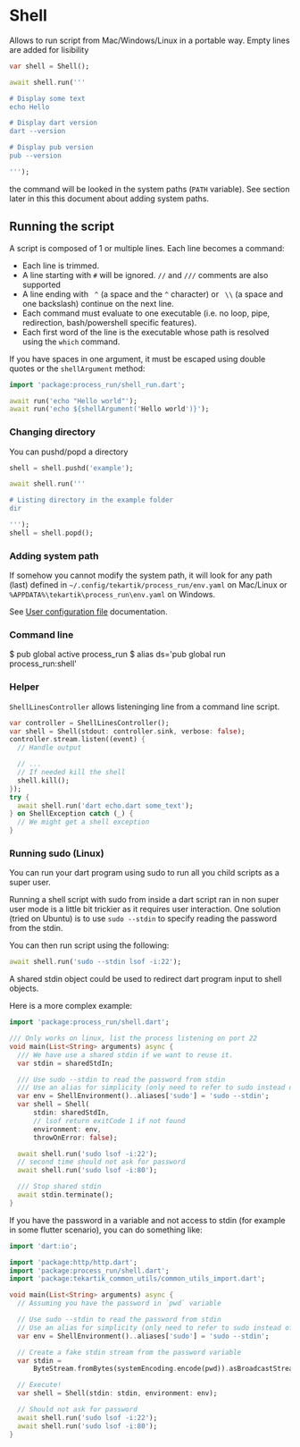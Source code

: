 # Shell

Allows to run script from Mac/Windows/Linux in a portable way. Empty lines are added for lisibility

```dart
var shell = Shell();

await shell.run('''

# Display some text
echo Hello

# Display dart version
dart --version

# Display pub version
pub --version

''');
```

the command will be looked in the system paths (`PATH` variable). See section later in this this document about
adding system paths.

## Running the script

A script is composed of 1 or multiple lines. Each line becomes a command:
- Each line is trimmed.
- A line starting with `#` will be ignored. `//` and `///` comments are also supported
- A line ending with ` ^` (a space and the `^` character) or ` \\` (a space and one backslash) continue on the next
    line.
- Each command must evaluate to one executable (i.e. no loop, pipe, redirection, bash/powershell specific features).
- Each first word of the line is the executable whose path is resolved using the `which` command. 

If you have spaces in one argument, it must be escaped using double quotes or the `shellArgument` method:

```dart
import 'package:process_run/shell_run.dart';

await run('echo "Hello world"');
await run('echo ${shellArgument('Hello world')}');
```

### Changing directory

You can pushd/popd a directory

```dart
shell = shell.pushd('example');

await shell.run('''

# Listing directory in the example folder
dir

''');
shell = shell.popd();
```

### Adding system path

If somehow you cannot modify the system path, it will look for any path (last) defined in
 `~/.config/tekartik/process_run/env.yaml` on Mac/Linux or `%APPDATA%\tekartik\process_run\env.yaml` on Windows.
 
 See [User configuration file](user_config.md) documentation.
 
### Command line

$ pub global active process_run
$ alias ds='pub global run process_run:shell'
 
### Helper

`ShellLinesController` allows listeninging line from a command line script.

```dart
var controller = ShellLinesController();
var shell = Shell(stdout: controller.sink, verbose: false);
controller.stream.listen((event) {
  // Handle output

  // ...
  // If needed kill the shell
  shell.kill();
});
try {
  await shell.run('dart echo.dart some_text');
} on ShellException catch (_) {
  // We might get a shell exception
}
```
### Running sudo (Linux)

You can run your dart program using sudo to run all you child scripts as a super user.

Running a shell script with sudo from inside a dart script ran in non super user mode 
is a little bit trickier as it requires user interaction. One solution (tried on Ubuntu) is to use
`sudo --stdin` to specify reading the password from the stdin.

You can then run script using the following:

```dart
await shell.run('sudo --stdin lsof -i:22');
```

A shared stdin object could be used to redirect dart program input to shell objects.

Here is a more complex example:
```dart
import 'package:process_run/shell.dart';

/// Only works on linux, list the process listening on port 22
void main(List<String> arguments) async {
  /// We have use a shared stdin if we want to reuse it.
  var stdin = sharedStdIn;

  /// Use sudo --stdin to read the password from stdin
  /// Use an alias for simplicity (only need to refer to sudo instead of sudo --stdin
  var env = ShellEnvironment()..aliases['sudo'] = 'sudo --stdin';
  var shell = Shell(
      stdin: sharedStdIn,
      // lsof return exitCode 1 if not found
      environment: env,
      throwOnError: false);

  await shell.run('sudo lsof -i:22');
  // second time should not ask for password
  await shell.run('sudo lsof -i:80');

  /// Stop shared stdin
  await stdin.terminate();
}
```

If you have the password in a variable and not access to stdin (for example in some flutter scenario), you
can do something like:

```dart
import 'dart:io';

import 'package:http/http.dart';
import 'package:process_run/shell.dart';
import 'package:tekartik_common_utils/common_utils_import.dart';

void main(List<String> arguments) async {
  // Assuming you have the password in `pwd` variable

  // Use sudo --stdin to read the password from stdin
  // Use an alias for simplicity (only need to refer to sudo instead of sudo --stdin
  var env = ShellEnvironment()..aliases['sudo'] = 'sudo --stdin';

  // Create a fake stdin stream from the password variable
  var stdin =
      ByteStream.fromBytes(systemEncoding.encode(pwd)).asBroadcastStream();

  // Execute!
  var shell = Shell(stdin: stdin, environment: env);

  // Should not ask for password
  await shell.run('sudo lsof -i:22');
  await shell.run('sudo lsof -i:80');
}
```